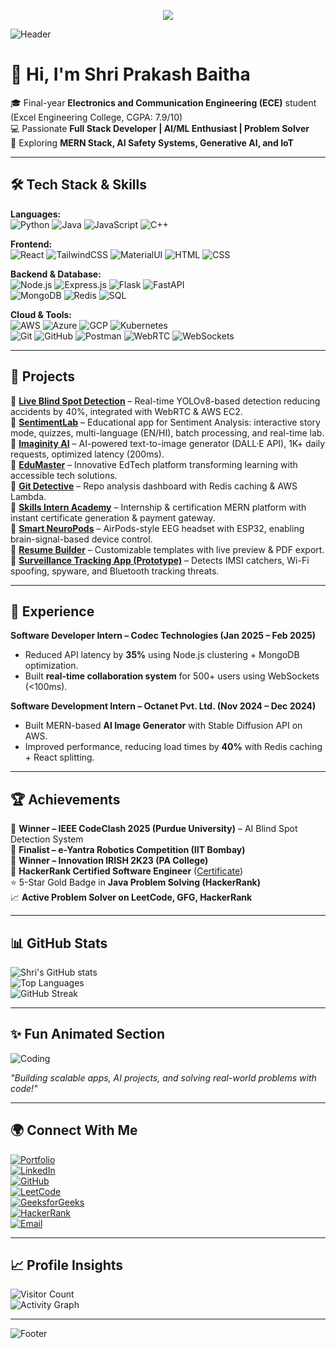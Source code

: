 <p align="center">
  <a href="https://github.com/Shriprakashbharti/Shriprakashbharti/tree/dark/README.md">
    <img src="https://img.shields.io/badge/🌙%20Dark%20Theme-purple?style=for-the-badge" />
  </a>
 
</p>


![Header](https://capsule-render.vercel.app/api?type=waving&color=0:F6F8FA,100:C9D6FF&height=200&section=header&text=Shri%20Prakash%20Baitha&fontSize=40&fontColor=000&animation=fadeIn&fontAlignY=35)

# 👋 Hi, I'm Shri Prakash Baitha  

🎓 Final-year **Electronics and Communication Engineering (ECE)** student (Excel Engineering College, CGPA: 7.9/10)  
💻 Passionate **Full Stack Developer | AI/ML Enthusiast | Problem Solver**  
🚀 Exploring **MERN Stack, AI Safety Systems, Generative AI, and IoT**  

---

## 🛠️ Tech Stack & Skills  

**Languages:**  
![Python](https://img.shields.io/badge/Python-3776AB?style=flat&logo=python&logoColor=white) 
![Java](https://img.shields.io/badge/Java-007396?style=flat&logo=java&logoColor=white) 
![JavaScript](https://img.shields.io/badge/JavaScript-F7DF1E?style=flat&logo=javascript&logoColor=black) 
![C++](https://img.shields.io/badge/C++-00599C?style=flat&logo=cplusplus&logoColor=white)

**Frontend:**  
![React](https://img.shields.io/badge/React-20232A?style=flat&logo=react&logoColor=61DAFB) 
![TailwindCSS](https://img.shields.io/badge/TailwindCSS-38B2AC?style=flat&logo=tailwind-css&logoColor=white) 
![MaterialUI](https://img.shields.io/badge/MaterialUI-0081CB?style=flat&logo=mui&logoColor=white) 
![HTML](https://img.shields.io/badge/HTML5-E34F26?style=flat&logo=html5&logoColor=white) 
![CSS](https://img.shields.io/badge/CSS3-1572B6?style=flat&logo=css3&logoColor=white)

**Backend & Database:**  
![Node.js](https://img.shields.io/badge/Node.js-43853D?style=flat&logo=node.js&logoColor=white) 
![Express.js](https://img.shields.io/badge/Express.js-404D59?style=flat&logo=express) 
![Flask](https://img.shields.io/badge/Flask-000000?style=flat&logo=flask) 
![FastAPI](https://img.shields.io/badge/FastAPI-005571?style=flat&logo=fastapi)  
![MongoDB](https://img.shields.io/badge/MongoDB-4EA94B?style=flat&logo=mongodb&logoColor=white) 
![Redis](https://img.shields.io/badge/Redis-D82C20?style=flat&logo=redis&logoColor=white) 
![SQL](https://img.shields.io/badge/SQL-025E8C?style=flat&logo=database&logoColor=white)

**Cloud & Tools:**  
![AWS](https://img.shields.io/badge/AWS-232F3E?style=flat&logo=amazon-aws) 
![Azure](https://img.shields.io/badge/Azure-0078D4?style=flat&logo=microsoft-azure) 
![GCP](https://img.shields.io/badge/GCP-4285F4?style=flat&logo=google-cloud) 
![Kubernetes](https://img.shields.io/badge/Kubernetes-326CE5?style=flat&logo=kubernetes)  
![Git](https://img.shields.io/badge/Git-F05032?style=flat&logo=git&logoColor=white) 
![GitHub](https://img.shields.io/badge/GitHub-181717?style=flat&logo=github&logoColor=white) 
![Postman](https://img.shields.io/badge/Postman-FF6C37?style=flat&logo=postman&logoColor=white) 
![WebRTC](https://img.shields.io/badge/WebRTC-333333?style=flat&logo=webrtc) 
![WebSockets](https://img.shields.io/badge/WebSockets-02569B?style=flat&logo=socketdotio)

---

## 🚀 Projects  

🔹 [**Live Blind Spot Detection**](https://github.com/Shriprakashbharti/CODECLASH-FRONTEND) – Real-time YOLOv8-based detection reducing accidents by 40%, integrated with WebRTC & AWS EC2.  
🔹 [**SentimentLab**](https://sentimentlab.vercel.app/) – Educational app for Sentiment Analysis: interactive story mode, quizzes, multi-language (EN/HI), batch processing, and real-time lab.  
🔹 [**Imaginity AI**](https://imaginifyai-blue.vercel.app/) – AI-powered text-to-image generator (DALL·E API), 1K+ daily requests, optimized latency (200ms).  
🔹 [**EduMaster**](https://edumaster-omega.vercel.app/) – Innovative EdTech platform transforming learning with accessible tech solutions.  
🔹 [**Git Detective**](https://shriprakashbharti.github.io/Dev-detective/) – Repo analysis dashboard with Redis caching & AWS Lambda.  
🔹 [**Skills Intern Academy**](#) – Internship & certification MERN platform with instant certificate generation & payment gateway.  
🔹 [**Smart NeuroPods**](#) – AirPods-style EEG headset with ESP32, enabling brain-signal-based device control.  
🔹 [**Resume Builder**](#) – Customizable templates with live preview & PDF export.  
🔹 [**Surveillance Tracking App (Prototype)**](#) – Detects IMSI catchers, Wi-Fi spoofing, spyware, and Bluetooth tracking threats.  

---

## 💼 Experience  

**Software Developer Intern – Codec Technologies (Jan 2025 – Feb 2025)**  
- Reduced API latency by **35%** using Node.js clustering + MongoDB optimization.  
- Built **real-time collaboration system** for 500+ users using WebSockets (<100ms).  

**Software Development Intern – Octanet Pvt. Ltd. (Nov 2024 – Dec 2024)**  
- Built MERN-based **AI Image Generator** with Stable Diffusion API on AWS.  
- Improved performance, reducing load times by **40%** with Redis caching + React splitting.  

---

## 🏆 Achievements  

🏅 **Winner – IEEE CodeClash 2025 (Purdue University)** – AI Blind Spot Detection System  
🏅 **Finalist – e-Yantra Robotics Competition (IIT Bombay)**  
🏅 **Winner – Innovation IRISH 2K23 (PA College)**  
🏅 **HackerRank Certified Software Engineer** ([Certificate](https://www.hackerrank.com/certificates/83c480f3bdbc))  
⭐ 5-Star Gold Badge in **Java Problem Solving (HackerRank)**  
📈 **Active Problem Solver on LeetCode, GFG, HackerRank**  

---

## 📊 GitHub Stats  

![Shri's GitHub stats](https://github-readme-stats.vercel.app/api?username=Shriprakashbharti&show_icons=true&theme=default)  
![Top Languages](https://github-readme-stats.vercel.app/api/top-langs/?username=Shriprakashbharti&layout=compact&theme=default)  
![GitHub Streak](https://streak-stats.demolab.com?user=Shriprakashbharti&theme=default)  

---

## ✨ Fun Animated Section  

![Coding](https://raw.githubusercontent.com/abhisheknaiidu/abhisheknaiidu/master/code.gif)  

*"Building scalable apps, AI projects, and solving real-world problems with code!"*  

---

## 🌍 Connect With Me  

[![Portfolio](https://img.shields.io/badge/Portfolio-FF5722?style=for-the-badge&logo=Google-chrome&logoColor=white)](https://shriprakashbharti.github.io/portfolio/)  
[![LinkedIn](https://img.shields.io/badge/LinkedIn-0A66C2?style=for-the-badge&logo=linkedin&logoColor=white)](https://www.linkedin.com/in/shri-prakash-bharti-1918rs)  
[![GitHub](https://img.shields.io/badge/GitHub-181717?style=for-the-badge&logo=github&logoColor=white)](https://github.com/Shriprakashbharti)  
[![LeetCode](https://img.shields.io/badge/LeetCode-FFA116?style=for-the-badge&logo=leetcode&logoColor=white)](https://leetcode.com/u/shriprakash1918/)  
[![GeeksforGeeks](https://img.shields.io/badge/GeeksforGeeks-2F8D46?style=for-the-badge&logo=geeksforgeeks&logoColor=white)](https://www.geeksforgeeks.org/user/shriprakash1819/)  
[![HackerRank](https://img.shields.io/badge/HackerRank-2EC866?style=for-the-badge&logo=hackerrank&logoColor=white)](https://www.hackerrank.com/profile/bhartikeshav527)  
[![Email](https://img.shields.io/badge/Email-D14836?style=for-the-badge&logo=gmail&logoColor=white)](mailto:shriprakashbaitha59@gmail.com)  

---

## 📈 Profile Insights  

![Visitor Count](https://komarev.com/ghpvc/?username=Shriprakashbharti&label=Profile%20Views&color=blue&style=flat)  
![Activity Graph](https://github-readme-activity-graph.vercel.app/graph?username=Shriprakashbharti&theme=github-light&hide_border=true)  

---

![Footer](https://capsule-render.vercel.app/api?type=waving&color=0:C9D6FF,100:F6F8FA&height=150&section=footer)
